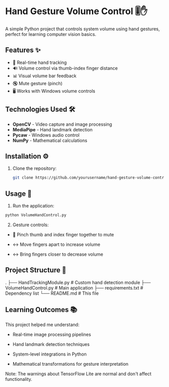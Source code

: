 # Hand Gesture Volume Control 🎚️✋

A simple Python project that controls system volume using hand gestures, perfect for learning computer vision basics.

## Features ✨
- 📶 Real-time hand tracking
- 🔊 Volume control via thumb-index finger distance
- 📊 Visual volume bar feedback
- 🔇 Mute gesture (pinch)
- 🖥️ Works with Windows volume controls

## Technologies Used 🛠️
- **OpenCV** - Video capture and image processing
- **MediaPipe** - Hand landmark detection
- **Pycaw** - Windows audio control
- **NumPy** - Mathematical calculations

## Installation ⚙️
1. Clone the repository:
   ```bash
   git clone https://github.com/yourusername/hand-gesture-volume-control.git

## Usage 🚀
1. Run the application:

```bash
python VolumeHandControl.py
```
2. Gesture controls:


- 🤏 Pinch thumb and index finger together to mute

- ↔️ Move fingers apart to increase volume

- ↔️ Bring fingers closer to decrease volume

## Project Structure 📂
.
├── HandTrackingModule.py  # Custom hand detection module
├── VolumeHandControl.py   # Main application
├── requirements.txt       # Dependency list
└── README.md             # This file

## Learning Outcomes 📚
This project helped me understand:

- Real-time image processing pipelines

- Hand landmark detection techniques

- System-level integrations in Python

- Mathematical transformations for gesture interpretation

Note: The warnings about TensorFlow Lite are normal and don't affect functionality.
